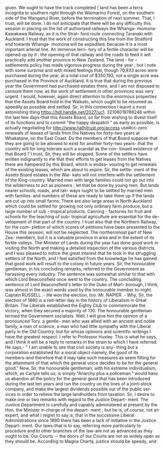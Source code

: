 given. We ought to have the track completed | land has been a terra incognita to southern right through the Waimarino Forest, on the southern side of the Wanganui River, before the termination of next summer. That, I trust, will be done. I do not anticipate that there will be any difficulty this session in placing on the list of authorised railways the Whanga- momona-Kawakawa Railway, as it is the Strat- ford route connecting Taranaki with Auckland. I trust that the work of constructing this line from the Stratford end towards Whanga- momona will be expedited, because it is a most important arterial line. An immense terri- tory of a fertile character will be opened up by it : the opening of that railway and the roads to feed it will practically add another province to New Zealand. The land - for - settlements policy has made vigorous progress during the year ; but I note with some surprise and with mixed feelings that, though 70,833 acres were purchased during the year, at a total cost of $350,193, not a single acre was purchased in the Province of Auckland. It is true that during the previous year the Government had purchased estates there, and I am not disposed to censure them now, as the work of settlement in other provinces was very urgent. I would, however, again direct attention to the enormous properties that the Assets Board hold in the Waikato, which ought to be resumed as speedily as possible and settled. Sir, in this connection I learnt a most astonishing thing https://hdl.handle.net/2027/uc1. 32106019788246 within the last few days-that this Assets Board, so far from wishing to divest itself of its functions and to commit "the happy despatch " as early as possible, is actually negotiating for http://www.hathitrust.org/access use#cc-zero renewals of leases of lands from the Natives for forty-two years at Whakatane, on the East Coast. Do the members of that Board suppose that they are going to be allowed to exist for another forty-two years- that the country will for long tolerate such a scandal as the con- tinued existence of that Board ? I trust, Sir, they will be stopped. Some of the settlers have written indignantly to me that their efforts to get leases from the Natives there are hampered by this Board, which is endea- vouring to get renewals of the existing leases, which are about to expire. Sir, the settle- ment of the Assets Board estates in the Wai- kato will not interfere with the settlement of the King-country. Married men with large families could not go out into the wilderness to act as pioneers ; let that be done by young men. But lands nearer schools, roads, and rail- ways ought to be settled by married men with families. and numbers of these are ready to take them up if the lands are cut up into small farms. There are also large areas in North Auckland which could be settled for growing not only ordinary farm produce, but a large number of sub - tropical products. Canning - factories for fruit and schools for the teaching of sub- tropical agriculture are essential for the de- velopment of that part of the country. I trust also that the Northern Railway, for the com- pletion of which scores of petitions have been presented to the House this session, will not be neglected. The northernmost part of New Zea- members, but it is a valuable province in area and in the extent of its fertile valleys. The Minister of Lands during the year has done good work in visiting the North and making a detailed inspection of the various districts, and I was pleased to notice the great interest that he took in the struggling settlers of the North, and I feel satisfied from the knowledge he has gained that good work will result to the colony in future years. Sir, the honourable gentleman, in his concluding remarks, referred to the Government as harassing every industry. The sentence was somewhat similar to that with which Lord Beaconsfield once went to the country. The concluding sentence of Lord Beaconsfield's letter to the Duke of Marl- borough, I think, was almost in the exact words used by the honourable member to-night. Captain RUSSELL .- He won the election, too. Mr. NAPIER .- Why, Sir, the election of 1880 is a red-letter day in the history of Liberalism in Great Britain. The Liberals established the Eighty Club to commemorate the victory, when they secured a majority of 130. The honourable gentleman termed the Government socialists. Well, I will give him the opinion of a pronounced Tory. a gentle- man who was allied with an ancient and noble family, a man of science, a man who had little sympathy with the Liberal party in the Old Country, but for whose opinions and scientific writings I have the greatest respect. I refer to Professor Huxley. This is what he says, and I think it will be a reply to remarks in the strain to which I have referred. He says,- " I am unable to see that civil society is any- thing but a corporation established for a moral object-namely, the good of its members-and therefore that it may take such measures as seem fitting for the attainment of that which the general voice decides to be for the general good." Now, Sir, the honourable gentleman, with his extreme individualism, which, as Carlyle tells us, is simply "Anarchy plus a policeman." would have us abandon all the policy for the general good that has been introduced during the last ten years and run the country on the lines of a joint-stock company, and make the largest dividends possible out of the public ser- vices in order to relieve the large landholders from taxation. Sir, I desire to make one or two remarks with regard to the Justice Depart- ment. The Justice Department is carefully and capably administered at present by the Hon. the Minister in charge of the depart- ment ; but he is, of course, not an expert, and what I regret to say is, that in the successive Liberal Administrations since 1890 there has been a lack of initiative in the Justice Depart- ment. Our laws-that is to say, referring more particularly to procedure and to other branches of the law-are not as advanced as they ought to be. Our Courts -- the doors of our Courts are not as widely open as they should be. According to Magna Charta, justice should be speedy, and 